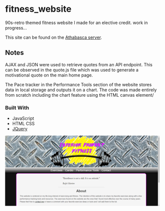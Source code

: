 # fitness_website
90s-retro themed fitness website I made for an elective credit. 
work in progress...

This site can be found on the [Athabasca server](http://student.athabascau.ca/~marcinle/).

## Notes

AJAX and JSON were used to retrieve quotes from an API endpoint. This can be observed in the quote.js file which was used to generate a motivational quote on the main home page.

The Pace tracker in the Performance Tools section of the website stores data in local storage and outputs it on a chart. The code was made entirely from scratch including the chart feature using the HTML canvas element/

### Built With

* JavaScript
* HTML CSS
* [JQuery](https://jquery.com)

![Index Screenshot](/screenshot.png)
